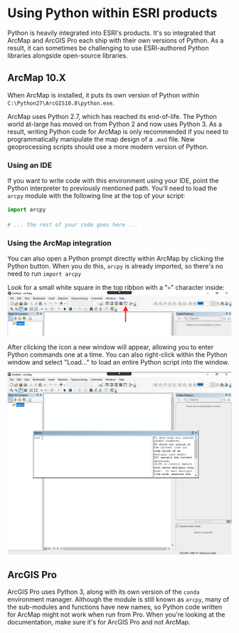 # Using Python within ESRI products

Python is heavily integrated into ESRI's products. It's so integrated that ArcMap
and ArcGIS Pro each ship with their own versions of Python. As a result, it can
sometimes be challenging to use ESRI-authored Python libraries alongside open-source libraries.

## ArcMap 10.X

When ArcMap is installed, it puts its own version of Python within `C:\Python27\ArcGIS10.8\python.exe`.

ArcMap uses Python 2.7, which has reached its end-of-life. The Python world at-large
has moved on from Python 2 and now uses Python 3. As a result, writing Python code
for ArcMap is only recommended if you need to programmatically manipulate the map design of a `.mxd` file. New geoprocessing scripts should use a more modern version of Python.

### Using an IDE

If you want to write code with this environment using your IDE, point the Python interpreter to previously mentioned path. You'll need to load the `arcpy` module with the following line at the top of your script:

```python
import arcpy

# ... the rest of your code goes here ...
```

### Using the ArcMap integration

You can also open a Python prompt directly within ArcMap by clicking the Python button. When you do this, `arcpy` is already imported, so there's no need to run `import arcpy`

Look for a small white square in the top ribbon with a "`>`" character inside:
![](./img/arcmap-python-button.png)

After clicking the icon a new window will appear, allowing you to enter Python commands one at a time. You can also right-click within the Python window and select
"Load..." to load an entire Python script into the window.

![](./img/arcmap-python-window.png)

## ArcGIS Pro

ArcGIS Pro uses Python 3, along with its own version of the `conda` environment manager. Although the module is still known as `arcpy`, many of the sub-modules and functions have new names, so Python code written for ArcMap might not work when run from Pro. When you're looking at the documentation, make sure it's for ArcGIS Pro and not ArcMap.
